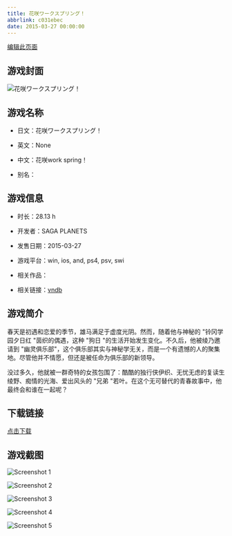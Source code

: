 ```yaml
---
title: 花咲ワークスプリング！
abbrlink: c031ebec
date: 2015-03-27 00:00:00
---
```

[编辑此页面](https://github.com/ACG-3/ADV3-source/blob/main/source/_posts/%E8%8A%B1%E5%92%B2%E3%83%AF%E3%83%BC%E3%82%AF%E3%82%B9%E3%83%97%E3%83%AA%E3%83%B3%E3%82%B0%EF%BC%81.md)

## 游戏封面

![花咲ワークスプリング！](https://pan.timero.xyz/d/onedrive/img_lib_001/%E8%8A%B1%E5%92%B2%E3%83%AF%E3%83%BC%E3%82%AF%E3%82%B9%E3%83%97%E3%83%AA%E3%83%B3%E3%82%B0%EF%BC%81_cover.avif)


## 游戏名称

- 日文：花咲ワークスプリング！
- 英文：None
- 中文：花咲work spring！

- 别名：


## 游戏信息

- 时长：28.13 h
- 开发者：SAGA PLANETS
- 发售日期：2015-03-27
- 游戏平台：win, ios, and, ps4, psv, swi
- 相关作品：

- 相关链接：[vndb](https://vndb.org/v16070)


## 游戏简介

春天是初遇和恋爱的季节，雄马满足于虚度光阴。然而，随着他与神秘的 "铃冈学园夕日红 "茵织的偶遇，这种 "狗日 "的生活开始发生变化。不久后，他被绫乃邀请到 "幽灵俱乐部"，这个俱乐部其实与神秘学无关，而是一个有遗憾的人的聚集地。尽管他并不情愿，但还是被任命为俱乐部的新领导。

没过多久，他就被一群奇特的女孩包围了：酷酷的独行侠伊织、无忧无虑的复读生绫野、痴情的光海、爱出风头的 "兄弟 "若叶。在这个无可替代的青春故事中，他最终会和谁在一起呢？




## 下载链接

[点击下载](https://pan.timero.xyz/onedrive/adv_lib_001/%E8%8A%B1%E5%92%B2%E3%83%AF%E3%83%BC%E3%82%AF%E3%82%B9%E3%83%97%E3%83%AA%E3%83%B3%E3%82%B0%EF%BC%81)


## 游戏截图


![Screenshot 1](https://pan.timero.xyz/d/onedrive/img_lib_001/%E8%8A%B1%E5%92%B2%E3%83%AF%E3%83%BC%E3%82%AF%E3%82%B9%E3%83%97%E3%83%AA%E3%83%B3%E3%82%B0%EF%BC%81_Screenshot_1.avif)

![Screenshot 2](https://pan.timero.xyz/d/onedrive/img_lib_001/%E8%8A%B1%E5%92%B2%E3%83%AF%E3%83%BC%E3%82%AF%E3%82%B9%E3%83%97%E3%83%AA%E3%83%B3%E3%82%B0%EF%BC%81_Screenshot_2.avif)

![Screenshot 3](https://pan.timero.xyz/d/onedrive/img_lib_001/%E8%8A%B1%E5%92%B2%E3%83%AF%E3%83%BC%E3%82%AF%E3%82%B9%E3%83%97%E3%83%AA%E3%83%B3%E3%82%B0%EF%BC%81_Screenshot_3.avif)

![Screenshot 4](https://pan.timero.xyz/d/onedrive/img_lib_001/%E8%8A%B1%E5%92%B2%E3%83%AF%E3%83%BC%E3%82%AF%E3%82%B9%E3%83%97%E3%83%AA%E3%83%B3%E3%82%B0%EF%BC%81_Screenshot_4.avif)

![Screenshot 5](https://pan.timero.xyz/d/onedrive/img_lib_001/%E8%8A%B1%E5%92%B2%E3%83%AF%E3%83%BC%E3%82%AF%E3%82%B9%E3%83%97%E3%83%AA%E3%83%B3%E3%82%B0%EF%BC%81_Screenshot_5.avif)

